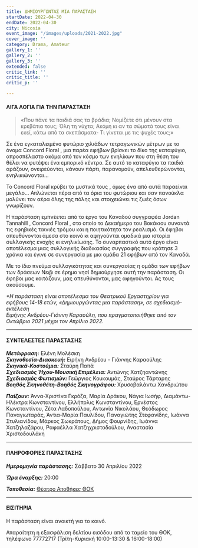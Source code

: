 ```yaml
---
title: ΔΗΜΙΟΥΡΓΩΝΤΑΣ ΜΙΑ ΠΑΡΑΣΤΑΣΗ
startDate: 2022-04-30
endDate: 2022-04-30
city: Nicosia
event_image: "/images/uploads/2021-2022.jpg"
cover_image: ''
category: Drama, Amateur
gallery_1: ''
gallery_2: ''
gallery_3: ''
extended: false
critic_link: ''
critic_title: ''
critic_p: ''

---
```

#### ΛΙΓΑ ΛΟΓΙΑ ΓΙΑ ΤΗΝ ΠΑΡΑΣΤΑΣΗ

> «Που πάνε τα παιδιά σας τα βράδια; Νομίζετε ότι μένουν στα κρεβάτια τους; Όλη τη νύχτα; Ακόμη κι αν τα σώματά τους είναι εκεί, κάτω από τα σκεπάσματα- Τι γίνεται με τις ψυχές τους;»

Σε ένα εγκαταλειμένο φυτώριο χιλιάδων τετραγωνικών μέτρων με το όνομα Concord Floral , μια παρέα εφήβων βρίσκει το δίκο της καταφύγιο, απροσπέλαστο ακόμα από τον κόσμο των ενηλίκων που στη θέση του θέλει να φυτέψει ένα εμπορικό κέντρο. Σε αυτό το καταφύγιο τα παιδιά αράζουν, ονειρεύονται, κάνουν πάρτι, παρανομούν, απελευθερώνονται, ενηλικιώνονται...

Το Concord Floral κρύβει τα μυστικά τους , όμως ένα από αυτά παραείναι μεγάλο... Απλώνεται πέρα από τα όρια του φυτώριου και σαν πανούκλα μολύνει τον αέρα όλης της πόλης και στοιχειώνει τις ζωές όσων γνωρίζουν.

Η παράσταση εμπνέεται από το έργο του Καναδού συγγραφέα Jordan Tannahill , Concord Floral , στο οποίο το Δεκαήμερο του Βοκάκιου συναντά τις εφηβικές ταινιές τρόμου και η ποιητικότητα τον ρεαλισμό. Οι έφηβοι απευθύνονται άμεσα στο κοινό κι αφηγούνται ομαδικά μια ιστορία συλλογικής ενοχής κι ενηλικίωσης. Το συναρπαστικό αυτό έργο είναι αποτέλεσμα μιας συλλογικής διαδικασίας συγγραφής που κράτησε 3 χρόνια και έγινε σε συνεργασία με μια ομάδα 21 εφήβων από τον Καναδά.

Με το ίδιο πνεύμα συλλογικότητας και συνεργασίας η ομάδα των εφήβων των δράσεων Νε@ σε έρημο νησί δημιούργησε αυτή την παράσταση.  Οι έφηβοι μας κοιτάζουν, μας απευθύνονται, μας αφηγούνται. Ας τους ακούσουμε.

_*Η παράσταση είναι αποτέλεσμα του Θεατρικού Εργαστηρίου για εφήβους 14-18 ετών, «Δημιουργώντας μια παράσταση», σε σχεδιασμό-εκτέλεση  
Ειρήνης Ανδρέου-Γιάννη Καραούλη, που πραγματοποιήθηκε από τον Οκτώβριο 2021 μέχρι τον Απρίλιο 2022._

***

#### ΣΥΝΤΕΛΕΣΤΕΣ ΠΑΡΑΣΤΑΣΗΣ

**_Μετάφραση:_** Ελένη Μολέσκη  
**_Σκηνοθεσία-Διασκευή:_** Ειρήνη Ανδρέου - Γιάννης Καραούλης  
**_Σκηνικά-Κοστούμια:_** Σταύρη Παπά  
**_Σχεδιασμός Ήχου-Μουσική Επιμέλεια:_** Αντώνης Χατζηαντώνης  
**_Σχεδιασμός Φωτισμών:_** Γεώργιος Κουκουμάς, Σταύρος Τάρταρης  
**_Βοηθός Σκηνοθέτη-Βοηθός Σκηνογράφου:_** Χρυσοβαλάντω Χανδριώτου

**_Παίζουν:_** Άννα-Χριστίνα Γκρόζα, Μαρία Δράκου, Νάγια Ιωσήφ, Διαμάντω-Ηλέκτρα Κωνσταντίνου, Ελλήπολις Κωνσταντίνου, Ερνέστος Κωνσταντίνου, Ζέτα Λαδοπούλου, Αντωνία Νικολάου, Θεόδωρος Παναγιωταράς, Άντια-Μαρία Παυλίδου, Παναγιώτης Στεφανίδης, Ιωάννα Στυλιανίδου, Μάρκος Σωκράτους, Δήμος Φουρνίδης, Ιωάννα Χατζηλαζάρου, Ραφαέλλα Χατζηχριστοδούλου, Αναστασία Χριστοδουλάκη

***

#### ΠΛΗΡΟΦΟΡΙΕΣ ΠΑΡΑΣΤΑΣΗΣ

**_Ημερομηνία παράστασης:_** Σάββατο 30 Απριλίου 2022

**_Ώρα έναρξης:_** 20:00

**_Τοποθεσία:_** [Θέατρο Αποθήκες ΘΟΚ](https://www.google.com/maps/place/%CE%98%CE%AD%CE%B1%CF%84%CF%81%CE%BF+%CE%91%CF%80%CE%BF%CE%B8%CE%AE%CE%BA%CE%B5%CF%82+%CE%98%CE%9F%CE%9A/@35.1263705,33.3689318,17z/data=!3m1!4b1!4m5!3m4!1s0x14de19a27615e4f3:0xc1322f05215a0553!8m2!3d35.126417!4d33.3711337 "Αποθήκες ΘΟΚ")

***

#### ΕΙΣΙΤΗΡΙΑ

Η παράσταση είναι ανοικτή για το κοινό.

Απαραίτητη η εξασφάλιση δελτίου εισόδου από το ταμείο του ΘΟΚ, τηλέφωνο 77772717 (Τρίτη-Κυριακή 10:00-13:30 & 16:00-18:00)
